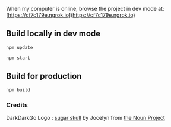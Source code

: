 When my computer is online, browse the project in dev mode at:
[https://cf7c179e.ngrok.io](https://cf7c179e.ngrok.io)

## Build locally in dev mode ##
`npm update`

`npm start`

## Build for production ##
`npm build`


### Credits ###
DarkDarkGo Logo : [sugar skull](https://thenounproject.com/term/sugar-skull/1089582) by Jocelyn from [the Noun Project](https://thenounproject.com/)